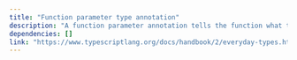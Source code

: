 ```yaml
---
title: "Function parameter type annotation"
description: "A function parameter annotation tells the function what type the parameter should be."
dependencies: []
link: "https://www.typescriptlang.org/docs/handbook/2/everyday-types.html#parameter-type-annotations"
---
```


